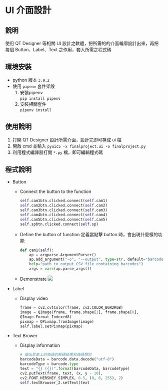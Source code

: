 # UI 介面設計

## 說明
使用 QT Designer 等相關 UI 設計之軟體，把所需的的介面輪廓設計出來，再把每個 Button、Label、Text 之作用，套入所需之程式碼

## 環境安裝
- python 版本 `3.9.2`
- 使用 `pipenv` 套件架設
    1. 安裝pipenv\
    `pip install pipenv`
    2. 安裝相關套件\
    `pipenv install`

## 使用說明
1. 打開 QT Designer 設計所需介面，設計完即可存成 ui 檔
2. 開啟 cmd 並輸入 `pyuic5 -x finalproject.ui -o finalproject.py`
3. 利用程式編譯器打開 `*.py` 檔，即可編輯程式碼

## 程式說明
- Button
    - Connect the button to the function
        ```python
        self.cam1btn.clicked.connect(self.cam1)
        self.cam2btn.clicked.connect(self.cam2)
        self.cam3btn.clicked.connect(self.cam3)
        self.cam4btn.clicked.connect(self.cam4)
        self.cam5btn.clicked.connect(self.cam5)
        self.spbtn.clicked.connect(self.sp)
        ```
    - Define the button of function
    定義當點擊 button 時，會出現什麼樣的功能
        ```python
        def cam1(self):
            ap = argparse.ArgumentParser()
            ap.add_argument("-o", "--output", type=str, default="barcodes.csv",
            help="path to output CSV file containing barcodes")
            args = vars(ap.parse_args())
        ```
    - Demonstrate
    ![](/UI_design/img/a.gif)

- Label
    - Display video
        ```python
        frame = cv2.cvtColor(frame, cv2.COLOR_BGR2RGB)
        image = QImage(frame, frame.shape[1], frame.shape[0], 
        QImage.Format_Indexed8)
        pixmap = QPixmap.fromImage(image)
        self.label.setPixmap(pixmap)
        ```
- Text Brower
    - Display information
        ```python
        # 繪出影象上的條碼的解碼結果和條碼類別
        barcodeData = barcode.data.decode("utf-8")
        barcodeType = barcode.type
        text = "{} ({})".format(barcodeData, barcodeType)
        cv2.putText(frame, text, (x, y - 10),
        cv2.FONT_HERSHEY_SIMPLEX, 0.5, (0, 0, 255), 2)
        self.textBrowser_2.setText(text
        ```
